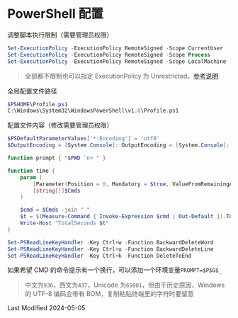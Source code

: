 # PowerShell 配置

调整脚本执行限制（需要管理员权限）

```powershell
Set-ExecutionPolicy -ExecutionPolicy RemoteSigned -Scope CurrentUser
Set-ExecutionPolicy -ExecutionPolicy RemoteSigned -Scope Process
Set-ExecutionPolicy -ExecutionPolicy RemoteSigned -Scope LocalMachine
```

> 全部都不限制也可以指定 ExecutionPolicy 为 Unrestricted，[参考说明](https://docs.microsoft.com/zh-cn/powershell/module/microsoft.powershell.core/about/about_execution_policies?view=powershell-7.2)

全局配置文件路径

```powershell
$PSHOME\Profile.ps1
C:\Windows\System32\WindowsPowerShell\v1.0\Profile.ps1
```

配置文件内容（修改需要管理员权限）

```powershell
$PSDefaultParameterValues['*:Encoding'] = 'utf8'
$OutputEncoding = [System.Console]::OutputEncoding = [System.Console]::InputEncoding = [System.Text.Encoding]::UTF8

function prompt { "$PWD `n> " }

function time {
    param (
        [Parameter(Position = 0, Mandatory = $true, ValueFromRemainingArguments =$true)]
        [string[]]$Cmds
    )

    $cmd = $Cmds -join " "
    $t = $(Measure-Command { Invoke-Expression $cmd | Out-Default }).TotalSeconds
    Write-Host "TotalSeconds $t"
}

Set-PSReadLineKeyHandler -Key Ctrl+w -Function BackwardDeleteWord
Set-PSReadLineKeyHandler -Key Ctrl+u -Function BackwardDeleteLine
Set-PSReadLineKeyHandler -Key Ctrl+k -Function DeleteToEnd
```

如果希望 CMD 的命令提示有一个换行，可以添加一个环境变量`PROMPT=$P$G$_`

> 中文为`936`，西文为`437`，Unicode 为`65001`，但由于历史原因，Windows 的 UTF-8 编码会带有 BOM，复制粘贴终端里的字符时要留意

Last Modified 2024-05-05
